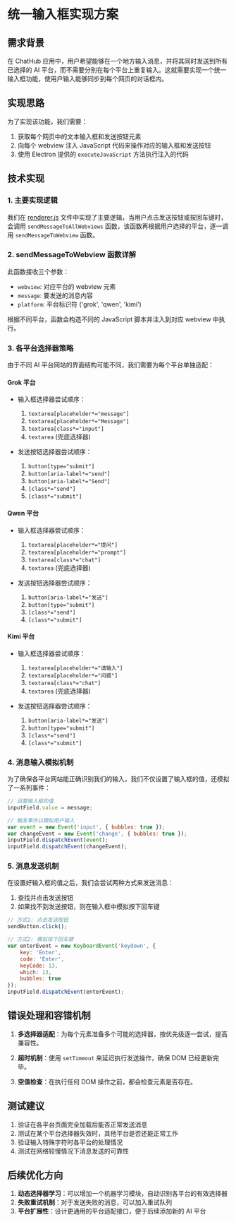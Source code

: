 # 统一输入框实现方案

## 需求背景

在 ChatHub 应用中，用户希望能够在一个地方输入消息，并将其同时发送到所有已选择的 AI 平台，而不需要分别在每个平台上重复输入。这就需要实现一个统一输入框功能，使用户输入能够同步到每个网页的对话框内。

## 实现思路

为了实现该功能，我们需要：

1. 获取每个网页中的文本输入框和发送按钮元素
2. 向每个 webview 注入 JavaScript 代码来操作对应的输入框和发送按钮
3. 使用 Electron 提供的 `executeJavaScript` 方法执行注入的代码

## 技术实现

### 1. 主要实现逻辑

我们在 [renderer.js](file:///d:/playground/chat-hub-electron/src/renderer/renderer.js) 文件中实现了主要逻辑，当用户点击发送按钮或按回车键时，会调用 `sendMessageToAllWebviews` 函数，该函数再根据用户选择的平台，逐一调用 `sendMessageToWebview` 函数。

### 2. sendMessageToWebview 函数详解

此函数接收三个参数：
- `webview`: 对应平台的 webview 元素
- `message`: 要发送的消息内容
- `platform`: 平台标识符 ('grok', 'qwen', 'kimi')

根据不同平台，函数会构造不同的 JavaScript 脚本并注入到对应 webview 中执行。

### 3. 各平台选择器策略

由于不同 AI 平台网站的界面结构可能不同，我们需要为每个平台单独适配：

#### Grok 平台
- 输入框选择器尝试顺序：
  1. `textarea[placeholder*="message"]`
  2. `textarea[placeholder*="Message"]`
  3. `textarea[class*="input"]`
  4. `textarea` (兜底选择器)

- 发送按钮选择器尝试顺序：
  1. `button[type="submit"]`
  2. `button[aria-label*="send"]`
  3. `button[aria-label*="Send"]`
  4. `[class*="send"]`
  5. `[class*="submit"]`

#### Qwen 平台
- 输入框选择器尝试顺序：
  1. `textarea[placeholder*="提问"]`
  2. `textarea[placeholder*="prompt"]`
  3. `textarea[class*="chat"]`
  4. `textarea` (兜底选择器)

- 发送按钮选择器尝试顺序：
  1. `button[aria-label*="发送"]`
  2. `button[type="submit"]`
  3. `[class*="send"]`
  4. `[class*="submit"]`

#### Kimi 平台
- 输入框选择器尝试顺序：
  1. `textarea[placeholder*="请输入"]`
  2. `textarea[placeholder*="问题"]`
  3. `textarea[class*="chat"]`
  4. `textarea` (兜底选择器)

- 发送按钮选择器尝试顺序：
  1. `button[aria-label*="发送"]`
  2. `button[type="submit"]`
  3. `[class*="send"]`
  4. `[class*="submit"]`

### 4. 消息输入模拟机制

为了确保各平台网站能正确识别我们的输入，我们不仅设置了输入框的值，还模拟了一系列事件：

```javascript
// 设置输入框的值
inputField.value = message;

// 触发事件以模拟用户输入
var event = new Event('input', { bubbles: true });
var changeEvent = new Event('change', { bubbles: true });
inputField.dispatchEvent(event);
inputField.dispatchEvent(changeEvent);
```

### 5. 消息发送机制

在设置好输入框的值之后，我们会尝试两种方式来发送消息：

1. 查找并点击发送按钮
2. 如果找不到发送按钮，则在输入框中模拟按下回车键

```javascript
// 方式1: 点击发送按钮
sendButton.click();

// 方式2: 模拟按下回车键
var enterEvent = new KeyboardEvent('keydown', {
    key: 'Enter',
    code: 'Enter',
    keyCode: 13,
    which: 13,
    bubbles: true
});
inputField.dispatchEvent(enterEvent);
```

## 错误处理和容错机制

1. **多选择器适配**：为每个元素准备多个可能的选择器，按优先级逐一尝试，提高兼容性。

2. **超时机制**：使用 `setTimeout` 来延迟执行发送操作，确保 DOM 已经更新完毕。

3. **空值检查**：在执行任何 DOM 操作之前，都会检查元素是否存在。

## 测试建议

1. 验证在各平台页面完全加载后能否正常发送消息
2. 测试在某个平台选择器失效时，其他平台是否还能正常工作
3. 验证输入特殊字符时各平台的处理情况
4. 测试在网络较慢情况下消息发送的可靠性

## 后续优化方向

1. **动态选择器学习**：可以增加一个机器学习模块，自动识别各平台的有效选择器
2. **失败重试机制**：对于发送失败的消息，可以加入重试队列
3. **平台扩展性**：设计更通用的平台适配接口，便于后续添加新的 AI 平台